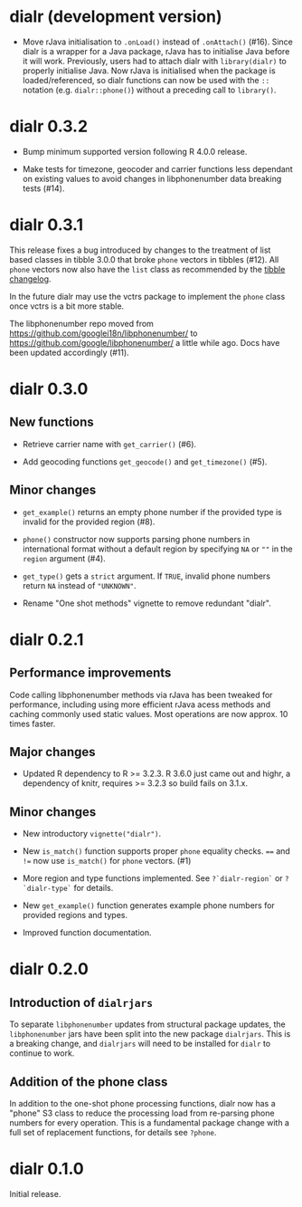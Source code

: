 # dialr (development version)

* Move rJava initialisation to `.onLoad()` instead of `.onAttach()` (#16). Since dialr is a wrapper for a Java package, rJava has to initialise Java before it will work. Previously, users had to attach dialr with `library(dialr)` to properly initialise Java. Now rJava is initialised when the package is loaded/referenced, so dialr functions can now be used with the `::` notation (e.g. `dialr::phone()`) without a preceding call to `library()`.

# dialr 0.3.2

* Bump minimum supported version following R 4.0.0 release.

* Make tests for timezone, geocoder and carrier functions less dependant on existing values to avoid changes in libphonenumber data breaking tests (#14).

# dialr 0.3.1

This release fixes a bug introduced by changes to the treatment of list based classes in tibble 3.0.0 that broke `phone` vectors in tibbles (#12). All `phone` vectors now also have the `list` class as recommended by the [tibble changelog](https://tibble.tidyverse.org/news/index.html).

In the future dialr may use the vctrs package to implement the `phone` class once vctrs is a bit more stable.

The libphonenumber repo moved from <https://github.com/googlei18n/libphonenumber/> to <https://github.com/google/libphonenumber/> a little while ago. Docs have been updated accordingly (#11).

# dialr 0.3.0

## New functions

* Retrieve carrier name with `get_carrier()` (#6).

* Add geocoding functions `get_geocode()` and `get_timezone()` (#5).

## Minor changes

* `get_example()` returns an empty phone number if the provided type is invalid for the provided region (#8).

* `phone()` constructor now supports parsing phone numbers in international format without a default region by specifying `NA` or `""` in the `region` argument (#4).

* `get_type()` gets a `strict` argument. If `TRUE`, invalid phone numbers return `NA` instead of `"UNKNOWN"`.

* Rename "One shot methods" vignette to remove redundant "dialr".

# dialr 0.2.1

## Performance improvements

Code calling libphonenumber methods via rJava has been tweaked for performance,
including using more efficient rJava acess methods and caching commonly used
static values. Most operations are now approx. 10 times faster.

## Major changes

* Updated R dependency to R >= 3.2.3. R 3.6.0 just came out and highr, a dependency of knitr, requires >= 3.2.3 so build fails on 3.1.x.

## Minor changes

* New introductory `vignette("dialr")`.

* New `is_match()` function supports proper `phone` equality checks. `==` and
`!=` now use `is_match()` for `phone` vectors. (#1)

* More region and type functions implemented. See `` ?`dialr-region` `` or
`` ?`dialr-type` `` for details.

* New `get_example()` function generates example phone numbers for provided
regions and types.

* Improved function documentation.

# dialr 0.2.0

## Introduction of `dialrjars`

To separate `libphonenumber` updates from structural package updates, the
`libphonenumber` jars have been split into the new package `dialrjars`.
This is a breaking change, and `dialrjars` will need to be installed for
`dialr` to continue to work.

## Addition of the phone class

In addition to the one-shot phone processing functions, dialr now has a
"phone" S3 class to reduce the processing load from re-parsing phone numbers for
every operation. This is a fundamental package change with a full set of
replacement functions, for details see `?phone`.

# dialr 0.1.0

Initial release.
